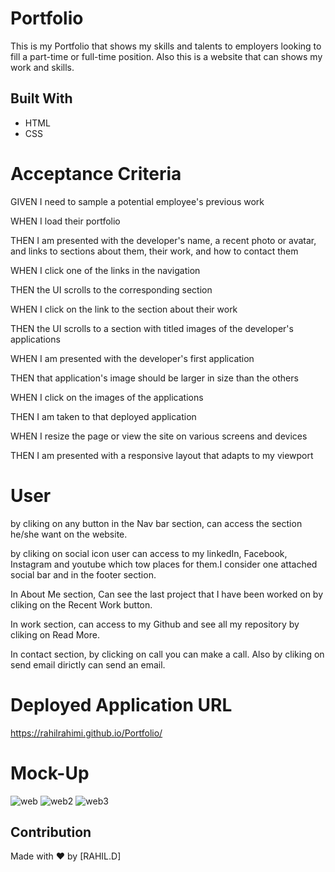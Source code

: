 # Portfolio
This is my Portfolio that shows my skills and talents to employers looking to fill a part-time or full-time position. Also this is a website that can shows my work and skills.

## Built With
* HTML
* CSS

# Acceptance Criteria
GIVEN I need to sample a potential employee's previous work

WHEN I load their portfolio

THEN I am presented with the developer's name, a recent photo or avatar, and links 
to sections about them, their work, and how to contact them

WHEN I click one of the links in the navigation

THEN the UI scrolls to the corresponding section

WHEN I click on the link to the section about their work

THEN the UI scrolls to a section with titled images of the developer's applications

WHEN I am presented with the developer's first application

THEN that application's image should be larger in size than the others

WHEN I click on the images of the applications

THEN I am taken to that deployed application

WHEN I resize the page or view the site on various screens and devices

THEN I am presented with a responsive layout that adapts to my viewport


# User
by cliking on any button in the Nav bar section, can access the section he/she want on the website.

by cliking on social icon user can access to my linkedIn, Facebook, Instagram and youtube which tow places for them.I consider one attached social bar and in the footer section.

In About Me section, Can see the last project that I have been worked on by cliking on the Recent Work button.

In work section, can access to my Github and see all my repository by cliking on Read More.

In contact section, by clicking on call you can make a call. Also by cliking on send email dirictly can send an email.

# Deployed Application URL
https://rahilrahimi.github.io/Portfolio/

# Mock-Up
![web](https://user-images.githubusercontent.com/87342751/136630679-d2a69992-39d1-4721-9ed0-7a79a632b17e.PNG)
![web2](https://user-images.githubusercontent.com/87342751/136629966-6935a905-7f84-43a4-a6b6-8aa4d3b11e76.PNG)
![web3](https://user-images.githubusercontent.com/87342751/136629995-28aadfee-8afd-4a21-9c25-609ca941d431.PNG)


## Contribution
Made with ❤️ by [RAHIL.D]



